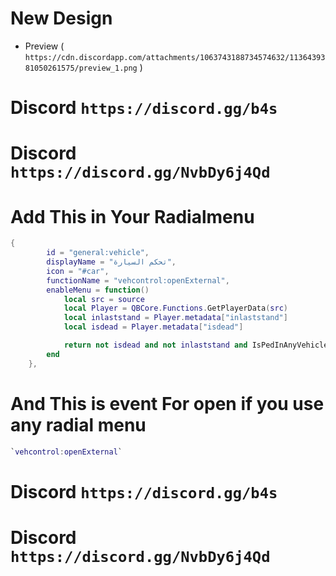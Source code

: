 # New Design

* Preview ( `https://cdn.discordapp.com/attachments/1063743188734574632/1136439381050261575/preview_1.png` )

# Discord ` https://discord.gg/b4s `
# Discord ` https://discord.gg/NvbDy6j4Qd `

# Add This in Your Radialmenu
```lua
{
        id = "general:vehicle",
        displayName = "تحكم السيارة",
        icon = "#car",
        functionName = "vehcontrol:openExternal",
        enableMenu = function()
            local src = source
            local Player = QBCore.Functions.GetPlayerData(src)
            local inlaststand = Player.metadata["inlaststand"]
            local isdead = Player.metadata["isdead"]

            return not isdead and not inlaststand and IsPedInAnyVehicle(PlayerPedId(), true)
        end
    },
```

# And This is event For open if you use any radial menu
```lua
`vehcontrol:openExternal`
```

# Discord ` https://discord.gg/b4s `
# Discord ` https://discord.gg/NvbDy6j4Qd `